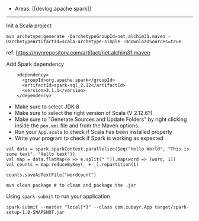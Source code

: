 
- Areas: [[devlog.apache spark]]

---

Init a Scala project

    mvn archetype:generate -DarchetypeGroupId=net.alchim31.maven -DarchetypeArtifactId=scala-archetype-simple -DdownloadSources=true

ref: <https://mvnrepository.com/artifact/net.alchim31.maven>

Add Spark dependency

```
    <dependency>
      <groupId>org.apache.spark</groupId>
      <artifactId>spark-sql_2.12</artifactId>
      <version>3.1.1</version>
    </dependency>
```

- Make sure to select JDK 8
- Make sure to select the right version of Scala (V 2.12.6?)
- Make sure to "Generate Sources and Update Folders" by right clicking inside the `pom.xml` file and from the Maven options.
- Run your `App.scala` to check if Scala has been installed properly
- Write your program to check if Spark is working as expected

<!-- end list -->

    val data = spark.sparkContext.parallelize(Seq("Hello World", "This is some text", "Hello text"))
    val map = data.flatMap(e => e.split(" ")).map(word => (word, 1))
    val counts = map.reduceByKey(_ + _).repartition(1)

    counts.saveAsTextFile("wordcount")

    mvn clean package # to clean and package the .jar

Using `spark-submit` to run your application

`spark-submit --master "local[*]" --class com.zubayr.App target/spark-setup-1.0-SNAPSHOT.jar`
